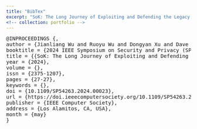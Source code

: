 ```yaml
---
title: "BibTex"
excerpt: "SoK: The Long Journey of Exploiting and Defending the Legacy of King Harald Bluetooth"
<!-- collection: portfolio -->
---
```


<pre>
@INPROCEEDINGS {,
author = {Jianliang Wu and Ruoyu Wu and Dongyan Xu and Dave (Jing) Tian and Antonio Bianchi},
booktitle = {2024 IEEE Symposium on Security and Privacy (SP)},
title = {{SoK: The Long Journey of Exploiting and Defending the Legacy of King Harald Bluetooth}},
year = {2024},
volume = {},
issn = {2375-1207},
pages = {27-27},
keywords = {},
doi = {10.1109/SP54263.2024.00023},
url = {https://doi.ieeecomputersociety.org/10.1109/SP54263.2024.00023},
publisher = {IEEE Computer Society},
address = {Los Alamitos, CA, USA},
month = {may}
}
</pre>
